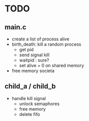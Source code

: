 # TODO

## main.c

- create a list of process alive
- birth_death: kill a random process
    - get pid
    - send signal kill
    - waitpid : sure?
    - set alive = 0  on shared memory
- free memory societa

## child_a / child_b

- handle kill signal
    + unlock semaphores
    + free memory
    + delete fifo
